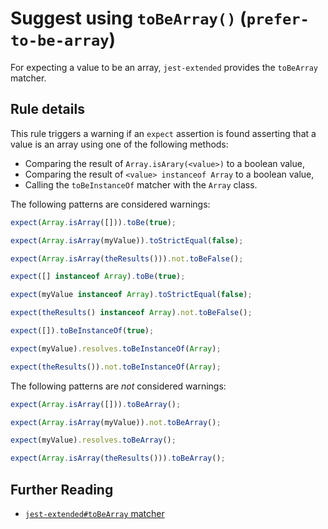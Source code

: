 # Suggest using `toBeArray()` (`prefer-to-be-array`)

For expecting a value to be an array, `jest-extended` provides the `toBeArray`
matcher.

## Rule details

This rule triggers a warning if an `expect` assertion is found asserting that a
value is an array using one of the following methods:

- Comparing the result of `Array.isArary(<value>)` to a boolean value,
- Comparing the result of `<value> instanceof Array` to a boolean value,
- Calling the `toBeInstanceOf` matcher with the `Array` class.

The following patterns are considered warnings:

```js
expect(Array.isArray([])).toBe(true);

expect(Array.isArray(myValue)).toStrictEqual(false);

expect(Array.isArray(theResults())).not.toBeFalse();

expect([] instanceof Array).toBe(true);

expect(myValue instanceof Array).toStrictEqual(false);

expect(theResults() instanceof Array).not.toBeFalse();

expect([]).toBeInstanceOf(true);

expect(myValue).resolves.toBeInstanceOf(Array);

expect(theResults()).not.toBeInstanceOf(Array);
```

The following patterns are _not_ considered warnings:

```js
expect(Array.isArray([])).toBeArray();

expect(Array.isArray(myValue)).not.toBeArray();

expect(myValue).resolves.toBeArray();

expect(Array.isArray(theResults())).toBeArray();
```

## Further Reading

- [`jest-extended#toBeArray` matcher](https://github.com/jest-community/jest-extended#tobearray)
